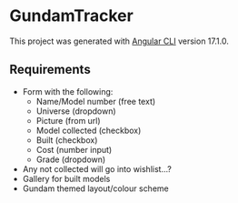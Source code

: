 # GundamTracker

This project was generated with [Angular CLI](https://github.com/angular/angular-cli) version 17.1.0.

## Requirements
- Form with the following:
  - Name/Model number (free text)
  - Universe (dropdown)
  - Picture (from url)
  - Model collected (checkbox)
  - Built (checkbox)
  - Cost (number input)
  - Grade (dropdown)
- Any not collected will go into wishlist...?
- Gallery for built models
- Gundam themed layout/colour scheme
